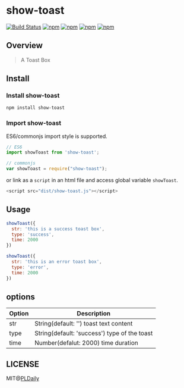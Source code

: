 # show-toast

[![Build Status](https://travis-ci.org/PLDaily/show-toast.svg?branch=master)](https://travis-ci.org/PLDaily/show-toast)
[![npm](https://img.shields.io/npm/v/show-toast.svg)](https://www.npmjs.com/package/show-toast)
[![npm](https://img.shields.io/npm/dt/show-toast.svg)](https://www.npmjs.com/package/show-toast)
[![npm](https://img.shields.io/npm/l/show-toast.svg)](https://www.npmjs.com/package/show-toast)
[![npm](https://img.shields.io/badge/code_style-standard-brightgreen.svg)](https://github.com/standard/standard)

## Overview
> A Toast Box

## Install

### Install show-toast

```sh
npm install show-toast
```

### Import show-toast

ES6/commonjs import style is supported.

```js
// ES6
import showToast from 'show-toast';

// commonjs
var showToast = require("show-toast");
```
or link as a `script` in an html file and access global variable `showToast`.

```js
<script src="dist/show-toast.js"></script>
```

## Usage

```js
showToast({
  str: 'this is a success toast box',
  type: 'success',
  time: 2000
})

showToast({
  str: 'this is an error toast box',
  type: 'error',
  time: 2000
})
```

## options


| Option | Description                              |
| ------ | ---------------------------------------- |
| str    | String(default: '') toast text content  |
| type   | String(default: 'success') type of the toast |
| time   | Number(defalut: 2000) time duration |

## LICENSE

MIT@[PLDaily](https://github.com/PLDaily)
